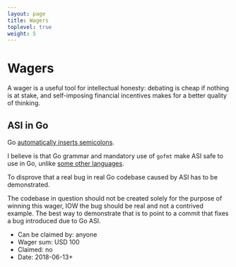 ```yaml
---
layout: page
title: Wagers
toplevel: true
weight: 5
---
```

# Wagers

A wager is a useful tool for intellectual honesty: debating is cheap if nothing
is at stake, and self-imposing financial incentives makes for a better quality
of thinking.

## ASI in Go

Go [automatically inserts semicolons](https://groups.google.com/forum/#!topic/golang-nuts/XuMrWI0Q8uk).

I believe is that Go grammar and mandatory use of `gofmt` make ASI safe to use in Go, unlike [some other languages](https://www.destroyallsoftware.com/talks/wat).

To disprove that a real bug in real Go codebase caused by ASI has to be
demonstrated.

The codebase in question should not be created solely for the purpose of winning
this wager, IOW the bug should be real and not a contrived example. The best way
to demonstrate that is to point to a commit that fixes a bug introduced due to
Go ASI.

* Can be claimed by: anyone
* Wager sum: USD 100
* Claimed: no
* Date: 2018-06-13+
